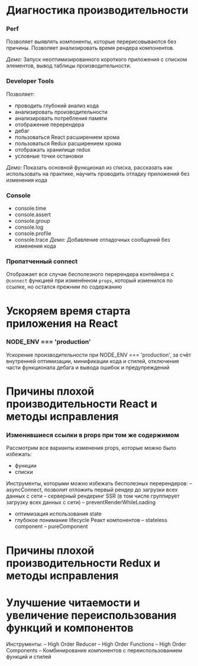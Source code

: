 # Диагностика производительности

### Perf
Позволяет выявлять компоненты, которые перерисовываются без причины. Позволяет анализировать время рендера компонентов.

*Демо:* Запуск неоптимизированного короткого приложения с списком элементов, вывод таблицы производительности.

### Developer Tools
Позволяет: 
- проводить глубокий анализ кода
- анализировать производительности
- анализировать потребления памяти
- отображение перерендера
- дебаг 
- пользоваться React расширением хрома
- пользоваться Redux расширением хрома
- отображать хранилище redux
- условные точки остановки

*Демо:* Показать основной функционал из списка, рассказать как использовать на практике, научить проводить отладку приложений без изменения кода

### Console
- console.time
- console.assert
- console.group
- console.log
- console.profile
- console.trace
*Демо:* Добавление отладочных сообщений без изменения кода

### Пропатченный connect
Отображает все случае бесполезного перерендера контейнера с `@connect` функцией при изменённом `props`, который изменился по ссылке, но остался прежним по содержанию

# Ускоряем время старта приложения на React

### NODE_ENV === 'production'
Ускорение производительности при NODE_ENV === 'production', за счёт внутренней оптимизации, минификации кода и стилей, отключения части функционала дебага и вывода ошибок и предупреждений

# Причины плохой производительности React и методы исправления

### Изменившиеся ссылки в props при том же содержимом
Рассмотрим все варианты изменения props, которые можно было избежать:
- функции
- списки

Инструменты, которыми можно избежать бесполезных перерендеров:
– asyncConnect, позволит отложить первый рендер до загрузки всех данных с сети
– серверный рендеринг SSR (в том числе группирует загрузку всех данных с сети)
– preventRenderWhileLoading
- оптимизация использования state
- глубокое понимание lifecycle Реакт компонентов
– stateless component
– pureComponent


# Причины плохой производительности Redux и методы исправления

# Улучшение читаемости и увеличение переиспользования функций и компонентов
Инструменты:
– High Order Reducer
– High Order Functions
– High Order Components
– Комбинирование компонентов с переиспользованием функций и стилей
